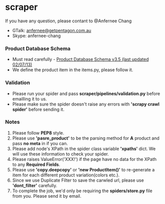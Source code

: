 scraper
============
   
If you have any question, please contant to @Anfernee Chang
   
  - GTalk: anfernee@getpentagon.com.au
  - Skype: anfernee-chang


### Product Database Schema

- Must read carefully - [Product Database Schema v3.5 (last updated 02/07/13)](https://docs.google.com/file/d/0BwBtbldsfq-3LVh3UTRIVERiVHM/edit?usp=sharing)
- We define the product item in the items.py, please follow it.

### Validation
- Please run your spider and pass **scraper/pipelines/validation.py** before emailling it to us.
- Please make sure the spider doesn't raise any errors with **'scrapy crawl spider'** before sending it.

### Notes
1. Please follow **PEP8** style. 
1. Please use **'pasre_product'** to be the parsing method for **A** product and pass **no meta** in if you can.
1. Please add node's XPath in the spider class variable **'xpaths'** dict. We will use these information to check your spider.
1. Please raises ValueError('XXX!') if the page have no data for the XPath to any **Required Fields**.
1. Please use **'copy.deepcopy'** or **'new ProductItem()'** to re-generate a item for each different product variation(colors etc.).
1. Since we use Duplicate Filter to save the carwled url, please use **'dont_filter'** carefully.
1. To complete the job, we'd only be requiring the **spiders/store.py** file from you. Please send it by email.
